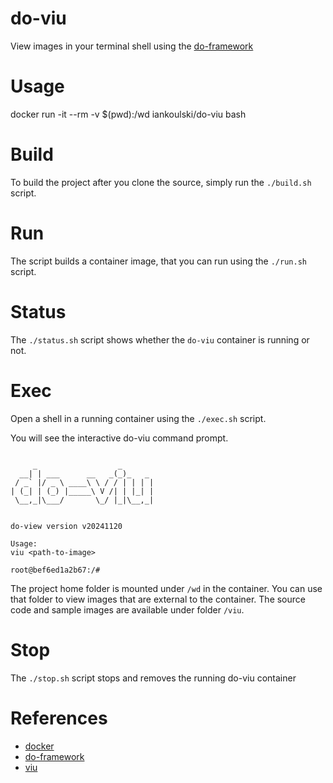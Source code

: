 # do-viu
View images in your terminal shell using the [do-framework](https://bit.ly/do-framework)

# Usage
docker run -it --rm -v $(pwd):/wd iankoulski/do-viu bash

# Build

To build the project after you clone the source, simply run the `./build.sh` script.

# Run
The script builds a container image, that you can run using the `./run.sh` script.

# Status
The `./status.sh` script shows whether the `do-viu` container is running or not.

# Exec
Open a shell in a running container using the `./exec.sh` script.

You will see the interactive do-viu command prompt.

```text

     _                  _       
  __| | ___      __   _(_)_   _ 
 / _` |/ _ \ ____\ \ / / | | | |
| (_| | (_) |_____\ V /| | |_| |
 \__,_|\___/       \_/ |_|\__,_|
                                

do-view version v20241120

Usage:
viu <path-to-image>

root@bef6ed1a2b67:/#  

```

The project home folder is mounted under `/wd` in the container. You can use that folder to view images that are external to the container. The source code and sample images are available under folder `/viu`.

# Stop
The `./stop.sh` script stops and removes the running do-viu container

# References
* [docker](https://docs.docker.com/get-started/get-docker/)
* [do-framework](https://bit.ly/do-framework)
* [viu](https://github.com/atanunq/viu)
